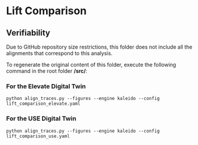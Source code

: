 # Lift Comparison

## Verifiability

Due to GitHub repository size restrictions, this folder does not include all the alignments that correspond to this analysis.

To regenerate the original content of this folder, execute the following command in the root folder **/src/**:

### For the Elevate Digital Twin
```
python align_traces.py --figures --engine kaleido --config lift_comparison_elevate.yaml
```

### For the USE Digital Twin
```
python align_traces.py --figures --engine kaleido --config lift_comparison_use.yaml
```



